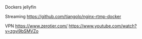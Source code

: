 <!--  
# Ricardo Monla (https://github.com/rmonla)
# SeguirTrabajando - v250118-0250
-->
Dockers
    jellyfin

Streaming
    https://github.com/tiangolo/nginx-rtmp-docker

VPN
    https://www.zerotier.com/
    https://www.youtube.com/watch?v=zgyi9bSMVZo
